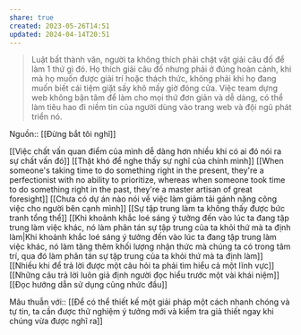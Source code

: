 ```yaml
---
share: true
created: 2023-05-26T14:51
updated: 2024-04-14T20:51
---
```

> Luật bất thành văn, người ta không thích phải chật vật giải câu đố để làm 1 thứ gì đó. Họ thích giải câu đố nhưng phải ở đúng hoàn cảnh, khi mà họ muốn được giải trí hoặc thách thức, không phải khi họ đang muốn biết cái tiệm giặt sấy khô mấy giờ đóng cửa. Việc team dựng web không bận tâm để làm cho mọi thứ đơn giản và dễ dàng, có thể làm tiêu hao đi niềm tin của người dùng vào trang web và đội ngũ phát triển nó.

Nguồn:: [[Đừng bắt tôi nghĩ]]

[[Việc chất vấn quan điểm của mình dễ dàng hơn nhiều khi có ai đó nói ra sự chất vấn đó]]
[[Thật khó để nghe thấy sự nghĩ của chính mình]]
[[When someone's taking time to do something right in the present, they're a perfectionist with no ability to prioritize, whereas when someone took time to do something right in the past, they're a master artisan of great foresight]]
[[Chưa có dự án nào nói về việc làm giảm tải gánh nặng công việc cho người bên cạnh mình]]
[[Sự tập trung làm ta không thấy được bức tranh tổng thể]]
[[Khi khoảnh khắc loé sáng ý tưởng đến vào lúc ta đang tập trung làm việc khác, nó làm phân tán sự tập trung của ta khỏi thứ mà ta định làm|Khi khoảnh khắc loé sáng ý tưởng đến vào lúc ta đang tập trung làm việc khác, nó làm tăng thêm khối lượng nhận thức mà chúng ta có trong tâm trí, qua đó làm phân tán sự tập trung của ta khỏi thứ mà ta định làm]]
[[Nhiều khi để trả lời được một câu hỏi ta phải tìm hiểu cả một lĩnh vực]] 
[[Những câu trả lời luôn giả định người đọc hiểu trước một vài khái niệm]]
[[Đọc hướng dẫn sử dụng cũng nhức đầu]]

Mâu thuẫn với:: [[Để có thể thiết kế một giải pháp một cách nhanh chóng và tự tin, ta cần được thử nghiệm ý tưởng mới và kiểm tra giả thiết ngay khi chúng vừa được nghĩ ra]] 
